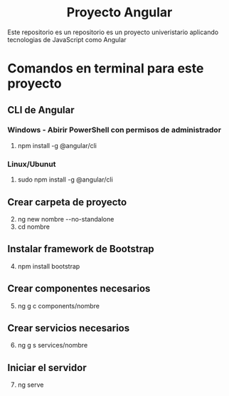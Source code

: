 <center><h1>Proyecto Angular</h1></center>

Este repositorio es un repositorio es un proyecto univeristario aplicando tecnologias de JavaScript como Angular 

# Comandos en terminal para este proyecto
## CLI de Angular

### Windows - Abirir PowerShell con permisos de administrador
1. npm install -g @angular/cli

### Linux/Ubunut 
1. sudo npm install -g @angular/cli

## Crear carpeta de proyecto
2. ng new nombre --no-standalone
3. cd nombre

## Instalar framework de Bootstrap
4. npm install bootstrap

## Crear componentes necesarios
5. ng g c components/nombre

## Crear servicios necesarios
6. ng g s services/nombre

## Iniciar el servidor
7. ng serve
